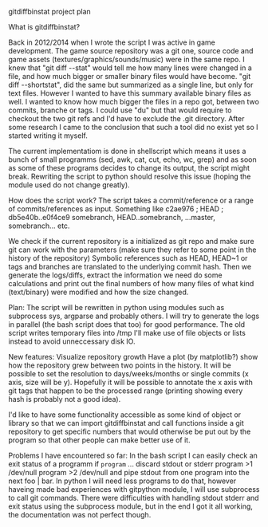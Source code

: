 gitdiffbinstat project plan

What is gitdiffbinstat?

Back in 2012/2014 when I wrote the script I was active in game development.
The game source repository was a git one, source code and game assets
(textures/graphics/sounds/music) were in the same repo.
I knew that "git diff --stat" would tell me how many lines were changed
in a file, and how much bigger or smaller binary files would have become.
"git diff --shortstat", did the same but summarized as a single line,
but only for text files.
However I wanted to have this summary available binary files as well.
I wanted to know how much bigger the files in a repo got,
between two commits, branche or tags.
I could use "du" but that would require to checkout the two git refs and
I'd have to exclude the .git directory.
After some research I came to the conclusion that such a tool did no exist yet
so I started writing it myself.

The current implementatiom is done in shellscript which means
it uses a bunch of small programms
(sed, awk, cat, cut, echo, wc, grep) and as soon as some of these programs
decides to change its output, the script might break.
Rewriting the script to python should resolve this issue (hoping the module
used do not change greatly).

How does the script work?
The script takes a commit/reference or a range of commits/references as input.
Something like c2ae976 ; HEAD ; db5e40b..e0f4ce9
somebranch, HEAD..somebranch, ...master, somebranch... etc.

We check if the current repository is a initialized as git repo and make sure
git can work with the parameters (make sure they refer to some point
in the history of the repository)
Symbolic references such as HEAD, HEAD~1 or tags and branches are translated
to the underlying commit hash.
Then we generate the logs/diffs, extract the information we need do
some calculations and print out the final numbers of how many files of
what kind (text/binary) were modified and how the size changed.

Plan:
The script will be rewritten in python using modules such as
	subprocess
	sys,
	argparse
	and probably others.
I will try to generate the logs in parallel
(the bash script does that too) for good performance.
The old script writes temporary files into /tmp
I'll make use of file objects or lists instead to avoid unneccessary disk IO.

New features: Visualize repository growth
Have a plot (by matplotlib?) show how the repository grew between two points in the history.
It will be possible to set the resolution to days/weeks/months or single commits (x axis, size will be y).
Hopefully it will be possible to annotate the x axis with git tags
that happen to be the processed range (printing showing every hash is probably not a good idea).

I'd like to have some functionality accessible as some kind of object or
library so that we can
import gitdiffbinstat
and call functions inside a git repository to get specific numbers that would otherwise
be put out by the program so that other people can make better use of it.

Problems I have encountered so far:
In the bash script I can easily check an exit status of a programm
if `program` ...
discard stdout or stderr
program >1 /dev/null
program >2 /dev/null
and pipe stdout from one program into the next
foo | bar.
In python I will need less programs to do that, however haveing made bad experiences
with gitpython module, I will use subprocess to call git commands.
There were difficulties with handling stdout stderr and exit status using
the subprocess module, but in the end I got it all working, the documentation
was not perfect though.



